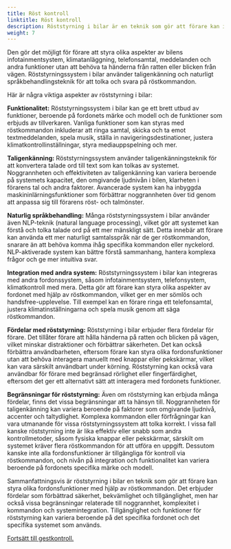 ```yaml
---
title: Röst kontroll
linktitle: Röst kontroll
description: Röststyrning i bilar är en teknik som gör att förare kan interagera med olika fordonsegenskaper och funktioner med hjälp av röstkommandon.
weight: 7
---
```

<!-- markdownlint-disable MD033 -->
Den gör det möjligt för förare att styra olika aspekter av bilens infotainmentsystem, klimatanläggning, telefonsamtal, meddelanden och andra funktioner utan att behöva ta händerna från ratten eller blicken från vägen. Röststyrningssystem i bilar använder taligenkänning och naturligt språkbehandlingsteknik för att tolka och svara på röstkommandon.

Här är några viktiga aspekter av röststyrning i bilar:

**Funktionalitet:** Röststyrningssystem i bilar kan ge ett brett utbud av funktioner, beroende på fordonets märke och modell och de funktioner som erbjuds av tillverkaren. Vanliga funktioner som kan styras med röstkommandon inkluderar att ringa samtal, skicka och ta emot textmeddelanden, spela musik, ställa in navigeringsdestinationer, justera klimatkontrollinställningar, styra mediauppspelning och mer.

**Taligenkänning:** Röststyrningssystem använder taligenkänningsteknik för att konvertera talade ord till text som kan tolkas av systemet. Noggrannheten och effektiviteten av taligenkänning kan variera beroende på systemets kapacitet, den omgivande ljudnivån i bilen, klarheten i förarens tal och andra faktorer. Avancerade system kan ha inbyggda maskininlärningsfunktioner som förbättrar noggrannheten över tid genom att anpassa sig till förarens röst- och talmönster.

**Naturlig språkbehandling:** Många röststyrningssystem i bilar använder även NLP-teknik (natural language processing), vilket gör att systemet kan förstå och tolka talade ord på ett mer mänskligt sätt. Detta innebär att förare kan använda ett mer naturligt samtalsspråk när de ger röstkommandon, snarare än att behöva komma ihåg specifika kommandon eller nyckelord. NLP-aktiverade system kan bättre förstå sammanhang, hantera komplexa frågor och ge mer intuitiva svar.

**Integration med andra system:** Röststyrningssystem i bilar kan integreras med andra fordonssystem, såsom infotainmentsystem, telefonsystem, klimatkontroll med mera. Detta gör att förare kan styra olika aspekter av fordonet med hjälp av röstkommandon, vilket ger en mer sömlös och handsfree-upplevelse. Till exempel kan en förare ringa ett telefonsamtal, justera klimatinställningarna och spela musik genom att säga röstkommandon.

**Fördelar med röststyrning:** Röststyrning i bilar erbjuder flera fördelar för förare. Det tillåter förare att hålla händerna på ratten och blicken på vägen, vilket minskar distraktioner och förbättrar säkerheten. Det kan också förbättra användbarheten, eftersom förare kan styra olika fordonsfunktioner utan att behöva interagera manuellt med knappar eller pekskärmar, vilket kan vara särskilt användbart under körning. Röststyrning kan också vara användbar för förare med begränsad rörlighet eller fingerfärdighet, eftersom det ger ett alternativt sätt att interagera med fordonets funktioner.

**Begränsningar för röststyrning:** Även om röststyrning kan erbjuda många fördelar, finns det vissa begränsningar att ta hänsyn till. Noggrannheten för taligenkänning kan variera beroende på faktorer som omgivande ljudnivå, accenter och taltydlighet. Komplexa kommandon eller förfrågningar kan vara utmanande för vissa röststyrningssystem att tolka korrekt. I vissa fall kanske röststyrning inte är lika effektiv eller snabb som andra kontrollmetoder, såsom fysiska knappar eller pekskärmar, särskilt om systemet kräver flera röstkommandon för att utföra en uppgift. Dessutom kanske inte alla fordonsfunktioner är tillgängliga för kontroll via röstkommandon, och nivån på integration och funktionalitet kan variera beroende på fordonets specifika märke och modell.

Sammanfattningsvis är röststyrning i bilar en teknik som gör att förare kan styra olika fordonsfunktioner med hjälp av röstkommandon. Det erbjuder fördelar som förbättrad säkerhet, bekvämlighet och tillgänglighet, men har också vissa begränsningar relaterade till noggrannhet, komplexitet i kommandon och systemintegration. Tillgänglighet och funktioner för röststyrning kan variera beroende på det specifika fordonet och det specifika systemet som används.


[Fortsätt till gestkontroll.](../gesturecontrol/)